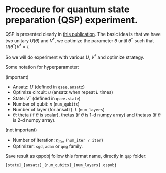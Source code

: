 # Procedure for quantum state preparation (QSP) experiment.

QSP is presented clearly in [this publication](https://quantumlab-group.slack.com/files/U05QPHHKHHB/F05V4V3QCQY/220921.pdf). The basic idea is that we have two unitary $U(\theta)$ and $V^{\dagger}$, we optimize the parameter $\theta$ until $\theta^{*}$ such that $U(\theta^{*})V^{\dagger}=I$.

So we will do experiment with various $U$, $V^{\dagger}$ and optimize strategy. 

Some notation for hyperparameter:

(important)
- Ansatz: $U$ (defined in `qsee.ansatz`)
- Optimize circuit: $u$ (ansatz when repeat $L$ times)
- State: $V^{\dagger}$ (defined in `qsee.state`)
- Number of qubit: $n$ (`num_qubits`)
- Number of layer (for ansatz): $L$ (`num_layers`)
- $\theta$: theta (if $\theta$ is scalar), thetas (if $\theta$ is 1-d numpy array) and thetass (if $\theta$ is 2-d numpy array).

(not important)
- Number of iteration: $n_{iter}$ (`num_iter / iter`)
- Optimizer: `sgd`, `adam` or `qng` family.

Save result as qspobj follow this format name, directly in `qsp` folder:
```
[state]_[ansatz]_[num_qubits]_[num_layers].qspobj
```